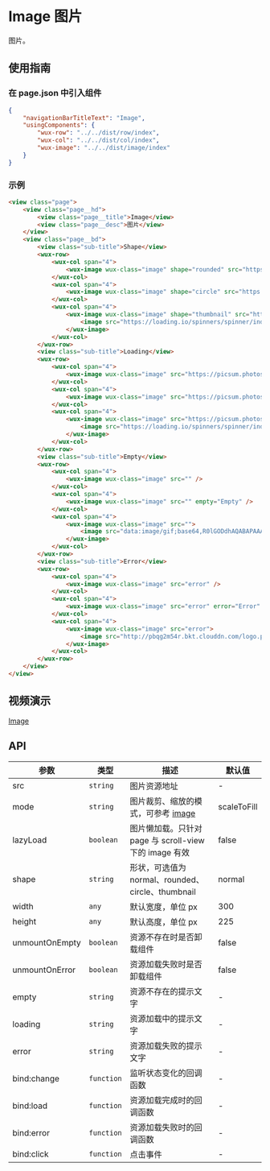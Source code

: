 # Image 图片

图片。

## 使用指南

### 在 page.json 中引入组件

```json
{
    "navigationBarTitleText": "Image",
    "usingComponents": {
        "wux-row": "../../dist/row/index",
        "wux-col": "../../dist/col/index",
        "wux-image": "../../dist/image/index"
    }
}
```

### 示例

```html
<view class="page">
    <view class="page__hd">
        <view class="page__title">Image</view>
        <view class="page__desc">图片</view>
    </view>
    <view class="page__bd">
        <view class="sub-title">Shape</view>
        <wux-row>
            <wux-col span="4">
                <wux-image wux-class="image" shape="rounded" src="https://picsum.photos/750/750/?random&s=1" />
            </wux-col>
            <wux-col span="4">
                <wux-image wux-class="image" shape="circle" src="https://picsum.photos/750/750/?random&s=2" loading="Loading" />
            </wux-col>
            <wux-col span="4">
                <wux-image wux-class="image" shape="thumbnail" src="https://picsum.photos/750/750/?random&s=3">
                    <image src="https://loading.io/spinners/spinner/index.ajax-spinner-preloader.svg" slot="loading" />
                </wux-image>
            </wux-col>
        </wux-row>
        <view class="sub-title">Loading</view>
        <wux-row>
            <wux-col span="4">
                <wux-image wux-class="image" src="https://picsum.photos/750/750/?random&s=4" />
            </wux-col>
            <wux-col span="4">
                <wux-image wux-class="image" src="https://picsum.photos/750/750/?random&s=5" loading="Loading" />
            </wux-col>
            <wux-col span="4">
                <wux-image wux-class="image" src="https://picsum.photos/750/750/?random&s=6">
                    <image src="https://loading.io/spinners/spinner/index.ajax-spinner-preloader.svg" slot="loading" />
                </wux-image>
            </wux-col>
        </wux-row>
        <view class="sub-title">Empty</view>
        <wux-row>
            <wux-col span="4">
                <wux-image wux-class="image" src="" />
            </wux-col>
            <wux-col span="4">
                <wux-image wux-class="image" src="" empty="Empty" />
            </wux-col>
            <wux-col span="4">
                <wux-image wux-class="image" src="">
                    <image src="data:image/gif;base64,R0lGODdhAQABAPAAAMPDwwAAACwAAAAAAQABAAACAkQBADs=" slot="empty" />
                </wux-image>
            </wux-col>
        </wux-row>
        <view class="sub-title">Error</view>
        <wux-row>
            <wux-col span="4">
                <wux-image wux-class="image" src="error" />
            </wux-col>
            <wux-col span="4">
                <wux-image wux-class="image" src="error" error="Error" />
            </wux-col>
            <wux-col span="4">
                <wux-image wux-class="image" src="error">
                    <image src="http://pbqg2m54r.bkt.clouddn.com/logo.png" slot="error" />
                </wux-image>
            </wux-col>
        </wux-row>
    </view>
</view>
```

## 视频演示

[Image](./_media/image.mp4 ':include :type=iframe width=375px height=667px')

## API

| 参数 | 类型 | 描述 | 默认值 |
| --- | --- | --- | --- |
| src | <code>string</code> | 图片资源地址 | - |
| mode | <code>string</code> | 图片裁剪、缩放的模式，可参考 [image](https://mp.weixin.qq.com/debug/wxadoc/dev/component/image.html) | scaleToFill |
| lazyLoad | <code>boolean</code> | 图片懒加载。只针对 page 与 scroll-view 下的 image 有效 | false |
| shape | <code>string</code> | 形状，可选值为 normal、rounded、circle、thumbnail | normal |
| width | <code>any</code> | 默认宽度，单位 px | 300 |
| height | <code>any</code> | 默认高度，单位 px | 225 |
| unmountOnEmpty | <code>boolean</code> | 资源不存在时是否卸载组件 | false |
| unmountOnError | <code>boolean</code> | 资源加载失败时是否卸载组件 | false |
| empty | <code>string</code> | 资源不存在的提示文字 | - |
| loading | <code>string</code> | 资源加载中的提示文字 | - |
| error | <code>string</code> | 资源加载失败的提示文字 | - |
| bind:change | <code>function</code> | 监听状态变化的回调函数 | - |
| bind:load | <code>function</code> | 资源加载完成时的回调函数 | - |
| bind:error | <code>function</code> | 资源加载失败时的回调函数 | - |
| bind:click | <code>function</code> | 点击事件 | - |